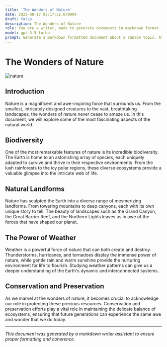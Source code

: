```yaml
---
title: 'The Wonders of Nature'
date: 2023-08-17 02:17:52.070099
draft: false
description: The Wonders of Nature
role: You are a writer, made to generate documents in markdown format. It is very important that all of the documents you generate are in valid markdown format.
model: gpt-3.5-turbo
prompt: Generate a markdown formatted document about a random topic. At the bottom, include a disclaimer explaining that the document was generated by you. The first line of the document should be the title. Make sure that the entire document is in proper markdown format, using a mix of various tags to make the document visually appealing.
---
```


# The Wonders of Nature

![nature](https://example.com/nature.jpg)

## Introduction

Nature is a magnificent and awe-inspiring force that surrounds us. From the smallest, intricately designed creatures to the vast, breathtaking landscapes, the wonders of nature never cease to amaze us. In this document, we will explore some of the most fascinating aspects of the natural world.

## Biodiversity

One of the most remarkable features of nature is its incredible biodiversity. The Earth is home to an astonishing array of species, each uniquely adapted to survive and thrive in their respective environments. From the lush rainforests to the icy polar regions, these diverse ecosystems provide a valuable glimpse into the intricate web of life.

## Natural Landforms

Nature has sculpted the Earth into a diverse range of mesmerizing landforms. From towering mountains to deep canyons, each with its own unique story to tell. The beauty of landscapes such as the Grand Canyon, the Great Barrier Reef, and the Northern Lights leaves us in awe of the forces that have shaped our planet.

## The Power of Weather

Weather is a powerful force of nature that can both create and destroy. Thunderstorms, hurricanes, and tornadoes display the immense power of nature, while gentle rain and warm sunshine provide the nurturing environment for life to flourish. Studying weather patterns can give us a deeper understanding of the Earth's dynamic and interconnected systems.

## Conservation and Preservation

As we marvel at the wonders of nature, it becomes crucial to acknowledge our role in protecting these precious resources. Conservation and preservation efforts play a vital role in maintaining the delicate balance of ecosystems, ensuring that future generations can experience the same awe and wonder that we do today.

---

*This document was generated by a markdown writer assistant to ensure proper formatting and coherence.*